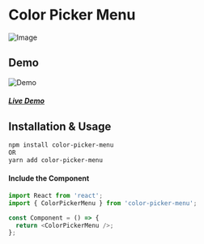 # Color Picker Menu

![Image](https://i.imgur.com/JCKHk9B.png)

## Demo

![Demo](https://media.giphy.com/media/yLZnib26XW17jlepQZ/giphy.gif)

##### [Live Demo](https://codesandbox.io/s/color-picker-menu-0fzhd)

## Installation & Usage

```sh
npm install color-picker-menu
OR
yarn add color-picker-menu
```

#### Include the Component

```js
import React from 'react';
import { ColorPickerMenu } from 'color-picker-menu';

const Component = () => {
  return <ColorPickerMenu />;
};
```
